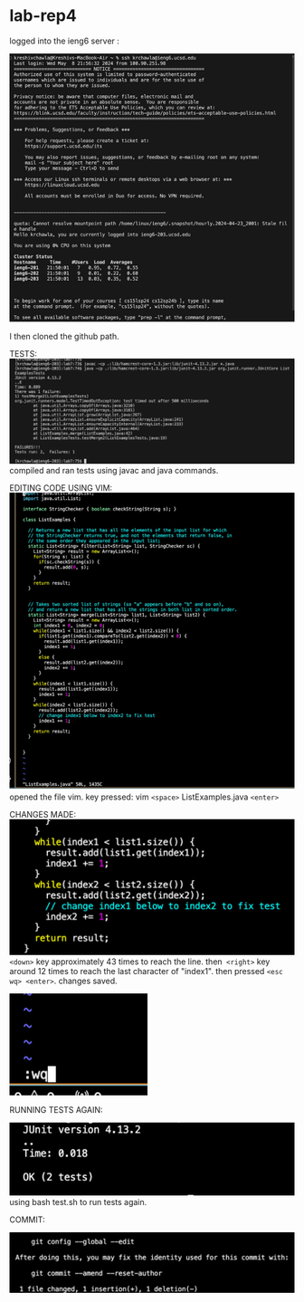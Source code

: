 # lab-rep4

logged into the ieng6 server :

![IMAGE](4DE8B0AA-8D32-40A5-9EFA-B76F7D66AC26_1_105_c.jpeg)<bl/>


I then cloned the github path.

TESTS:
![IMAGE](33387F26-E10B-4400-8B78-6E0CC77192D0_1_105_c.jpeg)<bl/>
compiled and ran tests using javac and java commands.

EDITING CODE USING VIM:
![IMAGE](D6D8B6BC-3107-44DB-B29D-49B63A06760B_1_105_c.jpeg)<bl/>
opened the file vim. key pressed: vim `<space>` ListExamples.java `<enter>`

CHANGES MADE:
![IMAGE](92A8B39B-9FA8-41F0-A522-2624DABB9B09.jpeg) <bl/>
`<down>` key approximately 43 times to reach the line. then` <right>` key around 12 times to reach the last character of "index1".
then pressed `<esc wq> <enter>`. changes saved.


![IMAGE](FBCA6CE2-08A0-492F-AEC6-6B274C612FA0_4_5005_c.jpeg)<bl/>

RUNNING TESTS AGAIN:

![IMAGE](BBBA0DDD-0221-4C81-9E73-0167262D5D06_4_5005_c.jpeg)<bl/>
using bash test.sh to run tests again.


COMMIT:

![IMAGE](0B13B559-81C7-423A-9438-F0E714FE9E5B_4_5005_c.jpeg)<bl/>









